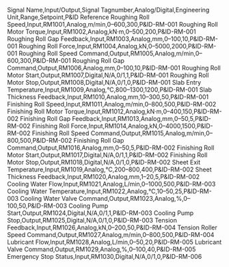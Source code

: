 Signal Name,Input/Output,Signal Tagnumber,Analog/Digital,Engineering Unit,Range,Setpoint,P&ID Reference
Roughing Roll Speed,Input,RM1001,Analog,m/min,0–600,300,P&ID-RM-001
Roughing Roll Motor Torque,Input,RM1002,Analog,kN·m,0–500,200,P&ID-RM-001
Roughing Roll Gap Feedback,Input,RM1003,Analog,mm,0–100,10,P&ID-RM-001
Roughing Roll Force,Input,RM1004,Analog,kN,0–5000,2000,P&ID-RM-001
Roughing Roll Speed Command,Output,RM1005,Analog,m/min,0–600,300,P&ID-RM-001
Roughing Roll Gap Command,Output,RM1006,Analog,mm,0–100,10,P&ID-RM-001
Roughing Roll Motor Start,Output,RM1007,Digital,N/A,0/1,1,P&ID-RM-001
Roughing Roll Motor Stop,Output,RM1008,Digital,N/A,0/1,0,P&ID-RM-001
Slab Entry Temperature,Input,RM1009,Analog,°C,800–1300,1200,P&ID-RM-001
Slab Thickness Feedback,Input,RM1010,Analog,mm,10–300,50,P&ID-RM-001
Finishing Roll Speed,Input,RM1011,Analog,m/min,0–800,500,P&ID-RM-002
Finishing Roll Motor Torque,Input,RM1012,Analog,kN·m,0–400,150,P&ID-RM-002
Finishing Roll Gap Feedback,Input,RM1013,Analog,mm,0–50,5,P&ID-RM-002
Finishing Roll Force,Input,RM1014,Analog,kN,0–4000,1500,P&ID-RM-002
Finishing Roll Speed Command,Output,RM1015,Analog,m/min,0–800,500,P&ID-RM-002
Finishing Roll Gap Command,Output,RM1016,Analog,mm,0–50,5,P&ID-RM-002
Finishing Roll Motor Start,Output,RM1017,Digital,N/A,0/1,1,P&ID-RM-002
Finishing Roll Motor Stop,Output,RM1018,Digital,N/A,0/1,0,P&ID-RM-002
Sheet Exit Temperature,Input,RM1019,Analog,°C,200–800,400,P&ID-RM-002
Sheet Thickness Feedback,Input,RM1020,Analog,mm,1–20,5,P&ID-RM-002
Cooling Water Flow,Input,RM1021,Analog,L/min,0–1000,500,P&ID-RM-003
Cooling Water Temperature,Input,RM1022,Analog,°C,10–50,25,P&ID-RM-003
Cooling Water Valve Command,Output,RM1023,Analog,%,0–100,50,P&ID-RM-003
Cooling Pump Start,Output,RM1024,Digital,N/A,0/1,1,P&ID-RM-003
Cooling Pump Stop,Output,RM1025,Digital,N/A,0/1,0,P&ID-RM-003
Tension Feedback,Input,RM1026,Analog,kN,0–200,50,P&ID-RM-004
Tension Roller Speed Command,Output,RM1027,Analog,m/min,0–800,500,P&ID-RM-004
Lubricant Flow,Input,RM1028,Analog,L/min,0–50,20,P&ID-RM-005
Lubricant Valve Command,Output,RM1029,Analog,%,0–100,40,P&ID-RM-005
Emergency Stop Status,Input,RM1030,Digital,N/A,0/1,0,P&ID-RM-006
